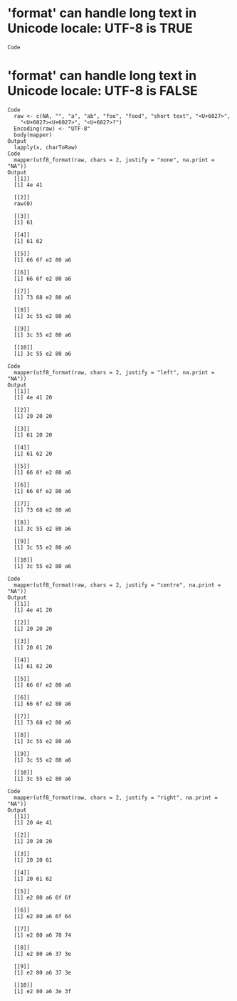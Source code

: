# 'format' can handle long text in Unicode locale: UTF-8 is TRUE

    Code

# 'format' can handle long text in Unicode locale: UTF-8 is FALSE

    Code
      raw <- c(NA, "", "a", "ab", "foo", "food", "short text", "<U+6027>",
        "<U+6027><U+6027>", "<U+6027>?")
      Encoding(raw) <- "UTF-8"
      body(mapper)
    Output
      lapply(x, charToRaw)
    Code
      mapper(utf8_format(raw, chars = 2, justify = "none", na.print = "NA"))
    Output
      [[1]]
      [1] 4e 41
      
      [[2]]
      raw(0)
      
      [[3]]
      [1] 61
      
      [[4]]
      [1] 61 62
      
      [[5]]
      [1] 66 6f e2 80 a6
      
      [[6]]
      [1] 66 6f e2 80 a6
      
      [[7]]
      [1] 73 68 e2 80 a6
      
      [[8]]
      [1] 3c 55 e2 80 a6
      
      [[9]]
      [1] 3c 55 e2 80 a6
      
      [[10]]
      [1] 3c 55 e2 80 a6
      
    Code
      mapper(utf8_format(raw, chars = 2, justify = "left", na.print = "NA"))
    Output
      [[1]]
      [1] 4e 41 20
      
      [[2]]
      [1] 20 20 20
      
      [[3]]
      [1] 61 20 20
      
      [[4]]
      [1] 61 62 20
      
      [[5]]
      [1] 66 6f e2 80 a6
      
      [[6]]
      [1] 66 6f e2 80 a6
      
      [[7]]
      [1] 73 68 e2 80 a6
      
      [[8]]
      [1] 3c 55 e2 80 a6
      
      [[9]]
      [1] 3c 55 e2 80 a6
      
      [[10]]
      [1] 3c 55 e2 80 a6
      
    Code
      mapper(utf8_format(raw, chars = 2, justify = "centre", na.print = "NA"))
    Output
      [[1]]
      [1] 4e 41 20
      
      [[2]]
      [1] 20 20 20
      
      [[3]]
      [1] 20 61 20
      
      [[4]]
      [1] 61 62 20
      
      [[5]]
      [1] 66 6f e2 80 a6
      
      [[6]]
      [1] 66 6f e2 80 a6
      
      [[7]]
      [1] 73 68 e2 80 a6
      
      [[8]]
      [1] 3c 55 e2 80 a6
      
      [[9]]
      [1] 3c 55 e2 80 a6
      
      [[10]]
      [1] 3c 55 e2 80 a6
      
    Code
      mapper(utf8_format(raw, chars = 2, justify = "right", na.print = "NA"))
    Output
      [[1]]
      [1] 20 4e 41
      
      [[2]]
      [1] 20 20 20
      
      [[3]]
      [1] 20 20 61
      
      [[4]]
      [1] 20 61 62
      
      [[5]]
      [1] e2 80 a6 6f 6f
      
      [[6]]
      [1] e2 80 a6 6f 64
      
      [[7]]
      [1] e2 80 a6 78 74
      
      [[8]]
      [1] e2 80 a6 37 3e
      
      [[9]]
      [1] e2 80 a6 37 3e
      
      [[10]]
      [1] e2 80 a6 3e 3f
      

